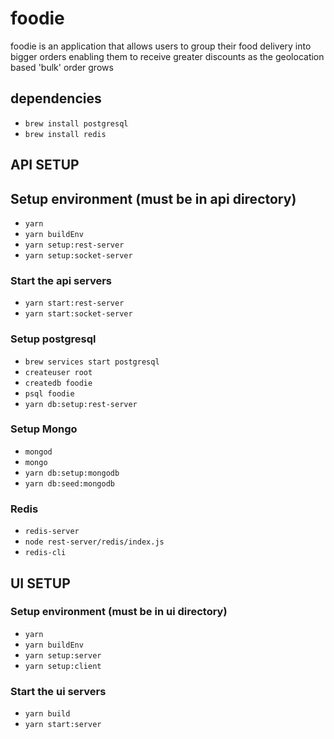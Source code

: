 # foodie

foodie is an application that allows users to group their food delivery into bigger orders enabling them to receive greater discounts as the geolocation based 'bulk' order grows

## dependencies

* `brew install postgresql`
* `brew install redis`

## API SETUP

## Setup environment (must be in api directory)

* `yarn`
* `yarn buildEnv`
* `yarn setup:rest-server`
* `yarn setup:socket-server`

### Start the api servers

* `yarn start:rest-server`
* `yarn start:socket-server`

### Setup postgresql

* `brew services start postgresql`
* `createuser root`
* `createdb foodie`
* `psql foodie`
* `yarn db:setup:rest-server`

### Setup Mongo

* `mongod`
* `mongo`
* `yarn db:setup:mongodb`
* `yarn db:seed:mongodb`

### Redis

* `redis-server`
* `node rest-server/redis/index.js`
* `redis-cli`

## UI SETUP

### Setup environment (must be in ui directory)

* `yarn`
* `yarn buildEnv`
* `yarn setup:server`
* `yarn setup:client`

### Start the ui servers

* `yarn build`
* `yarn start:server`